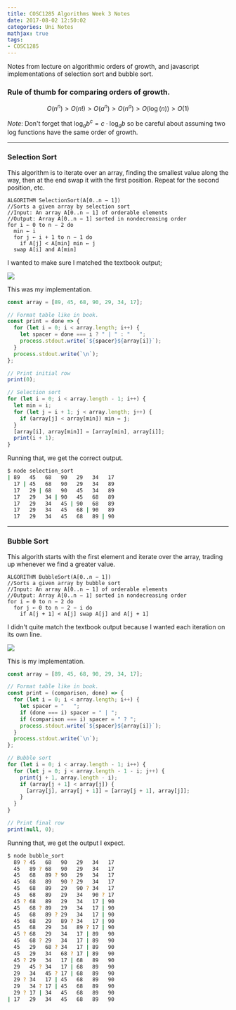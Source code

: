 ```yaml
---
title: COSC1285 Algorithms Week 3 Notes
date: 2017-08-02 12:50:02
categories: Uni Notes
mathjax: true
tags:
- COSC1285
---
```


Notes from lecture on algorithmic orders of growth, and javascript implementations of selection sort and bubble sort.

<!--more-->

### Rule of thumb for comparing orders of growth.

$$ O(n^n) > O(n!) > O(a^n) > O(n^a) > O(\log{(n)}) > O(1)$$

*Note*: Don't forget that $\log_a{b}^c= c \cdot \log_a{b}$ so be careful about assuming two log functions have the same order of growth.

<!-- Tutorial example solution (ordered from lowest to highest)
- $(n-2)!$
- $5\log(n+100)^10$
- $2^{2n}$
- $0.0001n^4 + 3n^3 + 1$
- $\log_e^2{n}$
- $\sqrt[3]{n}$
- $3^n$ -->

---

### Selection Sort

This algorithm is to iterate over an array, finding the smallest value along the way, then at the end swap it with the first position. Repeat for the second position, etc.

```
ALGORITHM SelectionSort(A[0..n − 1])
//Sorts a given array by selection sort
//Input: An array A[0..n − 1] of orderable elements
//Output: Array A[0..n − 1] sorted in nondecreasing order
for i ← 0 to n − 2 do
  min ← i
  for j ← i + 1 to n − 1 do
    if A[j] < A[min] min ← j
  swap A[i] and A[min]
```

I wanted to make sure I matched the textbook output;

![](/images/cosc1285/table3_1.jpg)

This was my implementation.

```javascript
const array = [89, 45, 68, 90, 29, 34, 17];

// Format table like in book.
const print = done => {
  for (let i = 0; i < array.length; i++) {
    let spacer = done === i ? " | " : "   ";
    process.stdout.write(`${spacer}${array[i]}`);
  }
  process.stdout.write(`\n`);
};

// Print initial row
print(0);

// Selection sort
for (let i = 0; i < array.length - 1; i++) {
  let min = i;
  for (let j = i + 1; j < array.length; j++) {
    if (array[j] < array[min]) min = j;
  }
  [array[i], array[min]] = [array[min], array[i]];
  print(i + 1);
}
```

Running that, we get the correct output.

```bash
$ node selection_sort
| 89   45   68   90   29   34   17
  17 | 45   68   90   29   34   89
  17   29 | 68   90   45   34   89
  17   29   34 | 90   45   68   89
  17   29   34   45 | 90   68   89
  17   29   34   45   68 | 90   89
  17   29   34   45   68   89 | 90
```

---

### Bubble Sort

This algorith starts with the first element and iterate over the array, trading up whenever we find a greater value.

```
ALGORITHM BubbleSort(A[0..n − 1])
//Sorts a given array by bubble sort
//Input: An array A[0..n − 1] of orderable elements
//Output: Array A[0..n − 1] sorted in nondecreasing order
for i ← 0 to n − 2 do
  for j ← 0 to n − 2 − i do
    if A[j + 1] < A[j] swap A[j] and A[j + 1]
```

I didn't quite match the textbook output because I wanted each iteration on its own line.

![](/images/cosc1285/table3_2.jpg)

This is my implementation.

```javascript
const array = [89, 45, 68, 90, 29, 34, 17];

// Format table like in book.
const print = (comparison, done) => {
  for (let i = 0; i < array.length; i++) {
    let spacer = "   ";
    if (done === i) spacer = " | ";
    if (comparison === i) spacer = " ? ";
    process.stdout.write(`${spacer}${array[i]}`);
  }
  process.stdout.write(`\n`);
};

// Bubble sort
for (let i = 0; i < array.length - 1; i++) {
  for (let j = 0; j < array.length - 1 - i; j++) {
    print(j + 1, array.length - i);
    if (array[j + 1] < array[j]) {
      [array[j], array[j + 1]] = [array[j + 1], array[j]];
    }
  }
}

// Print final row
print(null, 0);
```

Running that, we get the output I expect.

```bash
$ node bubble_sort
  89 ? 45   68   90   29   34   17
  45   89 ? 68   90   29   34   17
  45   68   89 ? 90   29   34   17
  45   68   89   90 ? 29   34   17
  45   68   89   29   90 ? 34   17
  45   68   89   29   34   90 ? 17
  45 ? 68   89   29   34   17 | 90
  45   68 ? 89   29   34   17 | 90
  45   68   89 ? 29   34   17 | 90
  45   68   29   89 ? 34   17 | 90
  45   68   29   34   89 ? 17 | 90
  45 ? 68   29   34   17 | 89   90
  45   68 ? 29   34   17 | 89   90
  45   29   68 ? 34   17 | 89   90
  45   29   34   68 ? 17 | 89   90
  45 ? 29   34   17 | 68   89   90
  29   45 ? 34   17 | 68   89   90
  29   34   45 ? 17 | 68   89   90
  29 ? 34   17 | 45   68   89   90
  29   34 ? 17 | 45   68   89   90
  29 ? 17 | 34   45   68   89   90
| 17   29   34   45   68   89   90
```
